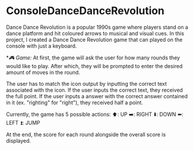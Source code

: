 # ConsoleDanceDanceRevolution
Dance Dance Revolution is a popular 1990s game where players stand on a dance platform and hit coloured arrows to musical and visual cues. In this project, I created a Dance Dance Revolution game that can played on the console with just a keyboard. 

**🎮 Game:*
At first, the game will ask the user for how many rounds they would like to play. After which, they will be prompted to enter the desired amount of moves in the round. 

The user has to match the icon output by inputting the correct text associated with the icon. If the user inputs the correct text, they received the full point. If the user inputs a answer with the correct answer contained in it (ex. "righting" for "right"), they received half a point. 

Currently, the game has 5 possible actions:
⬆️: UP
➡️: RIGHT
⬇️: DOWN
⬅️: LEFT
⏫: JUMP

At the end, the score for each round alongside the overall score is displayed. 
